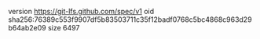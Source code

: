 version https://git-lfs.github.com/spec/v1
oid sha256:76389c553f9907df5b83503711c35f12badf0768c5bc4868c963d29b64ab2e09
size 6497
